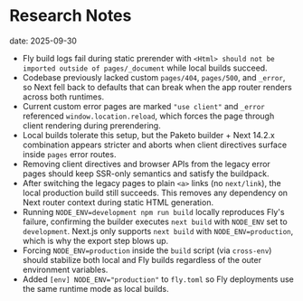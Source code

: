 # Research Notes

date: 2025-09-30

- Fly build logs fail during static prerender with `<Html> should not be imported outside of pages/_document` while local builds succeed.
- Codebase previously lacked custom `pages/404`, `pages/500`, and `_error`, so Next fell back to defaults that can break when the app router renders across both runtimes.
- Current custom error pages are marked `"use client"` and `_error` referenced `window.location.reload`, which forces the page through client rendering during prerendering.
- Local builds tolerate this setup, but the Paketo builder + Next 14.2.x combination appears stricter and aborts when client directives surface inside `pages` error routes.
- Removing client directives and browser APIs from the legacy error pages should keep SSR-only semantics and satisfy the buildpack.
- After switching the legacy pages to plain `<a>` links (no `next/link`), the local production build still succeeds. This removes any dependency on Next router context during static HTML generation.
- Running `NODE_ENV=development npm run build` locally reproduces Fly's failure, confirming the builder executes `next build` with `NODE_ENV` set to `development`. Next.js only supports `next build` with `NODE_ENV=production`, which is why the export step blows up.
- Forcing `NODE_ENV=production` inside the `build` script (via `cross-env`) should stabilize both local and Fly builds regardless of the outer environment variables.
- Added `[env] NODE_ENV="production"` to `fly.toml` so Fly deployments use the same runtime mode as local builds.
